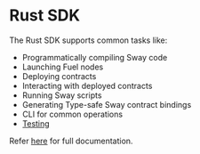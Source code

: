 # Rust SDK

The Rust SDK supports common tasks like:

- Programmatically compiling Sway code
- Launching Fuel nodes
- Deploying contracts
- Interacting with deployed contracts
- Running Sway scripts
- Generating Type-safe Sway contract bindings
- CLI for common operations
- [Testing](./testing/testing-with-rust.md)

Refer [here](https://github.com/FuelLabs/fuels-rs) for full documentation.
